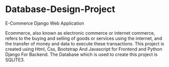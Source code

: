 # Database-Design-Project
E-Commerce Django Web Application

Ecommerce, also known as electronic commerce or internet commerce, refers to the buying and selling of goods or services using the internet, and the transfer of money and data to execute these transactions.
This project is created using Html, Css, Bootstrap And Javascript for Frontend and Python Django For Backend.
The Database which is used to create this project is SQLITE3.
